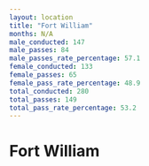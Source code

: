 ```yaml
---
layout: location
title: "Fort William"
months: N/A
male_conducted: 147
male_passes: 84
male_passes_rate_percentage: 57.1
female_conducted: 133
female_passes: 65
female_pass_rate_percentage: 48.9
total_conducted: 280
total_passes: 149
total_pass_rate_percentage: 53.2
---
```


# Fort William
